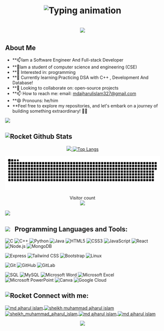 <h1 align="center">
 
  <img
   src="https://readme-typing-svg.herokuapp.com/?font=Righteous&size=35&center=true&vCenter=true&width=500&height=70&color=F59E0B&duration=4000&lines=Hi+There!+👋;+I'm+Muhammad+Ajharul+islam!;+A+Software+Engineer+And;+Full-stack+Developer!💞️!;"
   alt="Typing animation"
 />

  <img src="https://user-images.githubusercontent.com/73097560/115834477-dbab4500-a447-11eb-908a-139a6edaec5c.gif">
</h1>

## About Me
- **📫Iam a Software Engineer And Full-stack Developer
- **💞️Iam a student of computer science and engineering (CSE)
- **👀 Interested in: programming
- **🌱 Currently learning:Practicing  DSA with C++ , Development And Database!
- **💞️ Looking to collaborate on: open-source projects
- **📫 How to reach me: email: mdajharulislam327@gmail.com
- **😄 Pronouns: he/him
- **Feel free to explore my repositories, and let's embark on a journey of building something extraordinary! 🚀✨
<img src="https://user-images.githubusercontent.com/73097560/115834477-dbab4500-a447-11eb-908a-139a6edaec5c.gif">

## <img src="https://raw.githubusercontent.com/Tarikul-Islam-Anik/Animated-Fluent-Emojis/master/Emojis/Travel%20and%20places/Rocket.png" alt="Rocket" width="30" height="30" /> Github Stats 
<div align="center">
  <a href="https://github.com/MdAjharulIslam"> 
   <img height="180em" src="https://github-readme-stats.vercel.app/api?username=MdAjharulIslam&show_icons=true&theme=algolia"/>
   <img height="180em" src="https://github-readme-stats.vercel.app/api/top-langs/?username=MdAjharulIslam&layout=compact&langs_count=10&theme=algolia" alt="Top Langs"/>
</div>

  

<a href=#><img src="contributions.svg"></a>
<p align="center">
  Visitor count<br>
  <img src="https://profile-counter.glitch.me/_MdAjharulIslam/count.svg" />
</p>
<img src="https://user-images.githubusercontent.com/73097560/115834477-dbab4500-a447-11eb-908a-139a6edaec5c.gif">
    
<h2>
  <img src = "https://github-production-user-asset-6210df.s3.amazonaws.com/73993775/285126925-0b3a8bfe-ddfb-4c7f-93db-3517b0b6fe69.gif" width = 36px>&nbsp;&nbsp; Programming Languages and Tools:
</h2>


![C](https://img.shields.io/badge/c-%2300599C.svg?style=for-the-badge&logo=c&logoColor=white)
![C++](https://img.shields.io/badge/c++-%2300599C.svg?style=for-the-badge&logo=c%2B%2B&logoColor=white) 
![Python](https://img.shields.io/badge/python-3670A0?style=for-the-badge&logo=python&logoColor=ffdd54) 
![Java](https://img.shields.io/badge/java-%23ED8B00.svg?style=for-the-badge&logo=openjdk&logoColor=white)
![HTML5](https://img.shields.io/badge/html5-%23E34F26.svg?style=for-the-badge&logo=html5&logoColor=white) 
![CSS3](https://img.shields.io/badge/css3-%231572B6.svg?style=for-the-badge&logo=css3&logoColor=white) 
![JavaScript](https://img.shields.io/badge/javascript-%23323330.svg?style=for-the-badge&logo=javascript&logoColor=%23F7DF1E) 
![React](https://img.shields.io/badge/react-%2320232a.svg?style=for-the-badge&logo=react&logoColor=%2361DAFB)
![Node.js](https://img.shields.io/badge/node.js-6DA55F?style=for-the-badge&logo=node.js&logoColor=white)
![MongoDB](https://img.shields.io/badge/mongodb-%234ea94b.svg?style=for-the-badge&logo=mongodb&logoColor=white)

![Express](https://img.shields.io/badge/express-%23000000.svg?style=for-the-badge&logo=express&logoColor=white)
![Tailwind CSS](https://img.shields.io/badge/tailwindcss-%2338B2AC.svg?style=for-the-badge&logo=tailwind-css&logoColor=white)
![Bootstrap](https://img.shields.io/badge/bootstrap-%237952B3.svg?style=for-the-badge&logo=bootstrap&logoColor=white)
![Linux](https://img.shields.io/badge/linux-%23FCC624.svg?style=for-the-badge&logo=linux&logoColor=black)


![Git](https://img.shields.io/badge/Git-fc6d26?style=for-the-badge&logo=git&logoColor=white) 
![GitHub](https://img.shields.io/badge/GitHub-%23121011.svg?style=for-the-badge&logo=github&logoColor=white)
![GitLab](https://img.shields.io/badge/gitlab-%23181717.svg?style=for-the-badge&logo=gitlab&logoColor=white)

![SQL](https://img.shields.io/badge/sql-4479A1?style=for-the-badge&logo=postgresql&logoColor=white)
![MySQL](https://img.shields.io/badge/mysql-%2300f.svg?style=for-the-badge&logo=mysql&logoColor=white) 
![Microsoft Word](https://img.shields.io/badge/MS%20Word-%231570AD.svg?style=for-the-badge&logo=microsoftword&logoColor=white) 
![Microsoft Excel](https://img.shields.io/badge/MS%20Excel-%23217346.svg?style=for-the-badge&logo=microsoftexcel&logoColor=white) 
![Microsoft PowerPoint](https://img.shields.io/badge/MS%20PowerPoint-%23B7472A.svg?style=for-the-badge&logo=microsoftpowerpoint&logoColor=white) 
![Canva](https://img.shields.io/badge/Canva-%2300C4CC.svg?style=for-the-badge&logo=Canva&logoColor=white) 
![Google Cloud](https://img.shields.io/badge/google_cloud-%234285F4.svg?style=for-the-badge&logo=google-cloud&logoColor=white)


<h2 align="left">  <img src="https://raw.githubusercontent.com/Tarikul-Islam-Anik/Animated-Fluent-Emojis/master/Emojis/Travel%20and%20places/Rocket.png" alt="Rocket" width="30" height="30" /> Connect with me:</h2>
<p align="left">
  <a href="https://www.linkedin.com/in/md-ajharul-islam-695522305" target="_blank">
    <img align="center" src="https://raw.githubusercontent.com/rahuldkjain/github-profile-readme-generator/master/src/images/icons/Social/linked-in-alt.svg" alt="md ajharul islam" height="30" width="40" />
  </a>
  <a href="https://fb.com/sheikhmuhammadajharulislam" target="_blank">
    <img align="center" src="https://raw.githubusercontent.com/rahuldkjain/github-profile-readme-generator/master/src/images/icons/Social/facebook.svg" alt="sheikh muhammad ajharul islam" height="30" width="40" />
  </a>
  <a href="https://instagram.com/sheikh_muhammad_ajharul_islam" target="_blank">
    <img align="center" src="https://raw.githubusercontent.com/rahuldkjain/github-profile-readme-generator/master/src/images/icons/Social/instagram.svg" alt="sheikh_muhammad_ajharul_islam" height="30" width="40" />
  </a>
  <a href="https://www.hackerrank.com/mdajharulislam31" target="_blank">
    <img align="center" src="https://raw.githubusercontent.com/rahuldkjain/github-profile-readme-generator/master/src/images/icons/Social/hackerrank.svg" alt="md ajharul islam" height="30" width="40" />
  </a>
  <a href="https://www.leetcode.com/mdajharulislam" target="_blank">
    <img align="center" src="https://raw.githubusercontent.com/rahuldkjain/github-profile-readme-generator/master/src/images/icons/Social/leet-code.svg" alt="md ajharul islam" height="30" width="40" />
  </a>
</p>



<p align="center">
     <img src="https://capsule-render.vercel.app/api?type=waving&color=gradient&height=100&section=footer"/>
</p>
